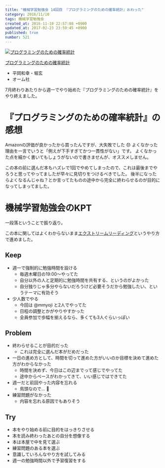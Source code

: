 ```yaml
---
title: "機械学習勉強会 14回目 『プログラミングのための確率統計』おわった"
category: 2016/11/10
tags: 機械学習勉強会
created_at: 2016-11-10 22:57:08 +0900
updated_at: 2017-02-23 23:59:45 +0900
published: true
number: 521
---
```


<div class="asin">
<div class="asin-image"><a href="https://www.amazon.co.jp/exec/obidos/ASIN/B01IGW5CJ2/nownabe0c-22/"><img src="http://images-jp.amazon.com/images/P/B01IGW5CJ2.09._SL160_.jpg" alt="プログラミングのための確率統計" title="プログラミングのための確率統計"></a></div>
<div class="asin-detail">
<p><a href="https://www.amazon.co.jp/exec/obidos/ASIN/B01IGW5CJ2/nownabe0c-22/">プログラミングのための確率統計</a></p>
<ul>
<li>平岡和幸・堀玄</li>
<li>オーム社</li>
</ul>
</div>
</div>

7月終わりあたりから週一でやり始めた『プログラミングのための確率統計』をやり終えました。

# 『プログラミングのための確率統計』の感想
Amazonの評価が良かったから買ったんですが、大失敗でした :disappointed: 
よくなかった理由を一言でいうと「例えが下手すぎてかつ一貫性がない」です。
よくなかった点を細かく書いてもしょうがないので書きませんが、オススメしません。

この本の前に選んだ本もハズレで1回でやめてしまったので、これは最後までやろうと思ってやってましたが早々に見切りをつけるべきでした。
後半になったらよくなるんじゃね？とか言ってたものの途中から完全に終わらせるのが目的になってしまってました。

# 機械学習勉強会のKPT
一段落ということで振り返り。

この本に関してはよくわからないまま[エクストリームリーディング](http://d.hatena.ne.jp/umedamochio/20050114/p4)というやり方で進めました。

## Keep
* 週一で強制的に勉強時間を設ける
    * 毎週木曜日の19:00〜やってた
    * 自分以外の人と定期的に勉強時間を共有する、というのがよかった
    * 自分独りじゃ多分やらないだろうけど必要そうだから勉強したい、というテーマに有効そう
* 少人数でやる
    * 今回は @mmyoji と2人でやってた
    * 日程の調整とかがやりやすかった
    * 全員参加で歩幅を揃えるなら、多くても3人ぐらいっぽい

## Problem
* 終わらせることが目的だった
    * これは完全に選んだ本がだめだった
* 一日の進め方として、時間を切って進めた方がいいのか目標を決めて進めた方がわからなかった
    * 時間を決めず、今日はこの辺までって感じでやってた
    * 途中からペースがわかってきて、いい感じではできてた
* 週一だと前回やった内容を忘れる
    * 鳥頭なので… :hatched_chick: 
* 練習問題がなかった
    * 内容を忘れる原因でもありそう

## Try
* 本をやり始める前に目的をはっきりさせる
* 本を読み終わったあとの自分を想像する
* 本は本屋で中を見て選ぶ
* 練習問題のある本を選ぶ
* 意識していろんなやり方を試してみる
* 週一の勉強時間以外で予習復習をする
